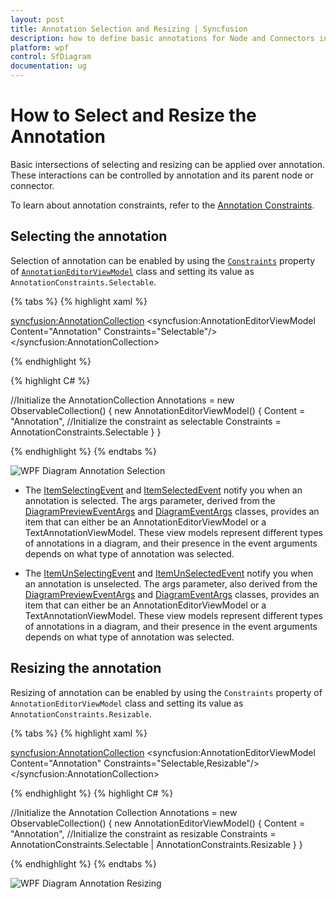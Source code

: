 ```yaml
---
layout: post
title: Annotation Selection and Resizing | Syncfusion 
description: how to define basic annotations for Node and Connectors in Syncfusion WPF Diagram (SfDiagram) control, its elements, and more.
platform: wpf
control: SfDiagram
documentation: ug
---
```


# How to Select and Resize the Annotation

Basic intersections of selecting and resizing can be applied over annotation. These interactions can be controlled by annotation and its parent node or connector.

To learn about annotation constraints, refer to the [Annotation Constraints](https://help.syncfusion.com/cr/wpf/Syncfusion.UI.Xaml.Diagram.AnnotationConstraints.html).

## Selecting the annotation

Selection of annotation can be enabled by using the [`Constraints`](https://help.syncfusion.com/cr/wpf/Syncfusion.UI.Xaml.Diagram.AnnotationEditorViewModel.html#Syncfusion_UI_Xaml_Diagram_AnnotationEditorViewModel_Constraints) property of [`AnnotationEditorViewModel`](https://help.syncfusion.com/cr/wpf/Syncfusion.UI.Xaml.Diagram.AnnotationEditorViewModel.html) class and setting its value as `AnnotationConstraints.Selectable`.

{% tabs %}
{% highlight xaml %}

<!--Initialize the Annotation Collection-->
<syncfusion:AnnotationCollection>
    <!--Initialize the annotation with selectable constraint-->
    <syncfusion:AnnotationEditorViewModel Content="Annotation" Constraints="Selectable"/>
</syncfusion:AnnotationCollection>
                                
{% endhighlight %}

{% highlight C# %}

//Initialize the AnnotationCollection
Annotations = new ObservableCollection<IAnnotation>()
{
    new AnnotationEditorViewModel()
    {
        Content = "Annotation",
        //Initialize the constraint as selectable
        Constraints = AnnotationConstraints.Selectable 
    }
}

{% endhighlight %}
{% endtabs %}

![WPF Diagram Annotation Selection](Annotation_images/wpf-diagram-annotation-selection.png)

* The [ItemSelectingEvent](https://help.syncfusion.com/cr/wpf/Syncfusion.UI.Xaml.Diagram.IGraphInfo.html#Syncfusion_UI_Xaml_Diagram_IGraphInfo_ItemSelectingEvent) and [ItemSelectedEvent](https://help.syncfusion.com/cr/wpf/Syncfusion.UI.Xaml.Diagram.IGraphInfo.html#Syncfusion_UI_Xaml_Diagram_IGraphInfo_ItemSelectedEvent) notify you when an annotation is selected. The args parameter, derived from the [DiagramPreviewEventArgs](https://help.syncfusion.com/cr/wpf/Syncfusion.UI.Xaml.Diagram.DiagramPreviewEventArgs.html) and [DiagramEventArgs](https://help.syncfusion.com/cr/wpf/Syncfusion.UI.Xaml.Diagram.DiagramEventArgs.html) classes, provides an item that can either be an AnnotationEditorViewModel or a TextAnnotationViewModel. These view models represent different types of annotations in a diagram, and their presence in the event arguments depends on what type of annotation was selected.

* The [ItemUnSelectingEvent](https://help.syncfusion.com/cr/wpf/Syncfusion.UI.Xaml.Diagram.IGraphInfo.html#Syncfusion_UI_Xaml_Diagram_IGraphInfo_ItemUnSelectingEvent) and [ItemUnSelectedEvent](https://help.syncfusion.com/cr/wpf/Syncfusion.UI.Xaml.Diagram.IGraphInfo.html#Syncfusion_UI_Xaml_Diagram_IGraphInfo_ItemUnSelectedEvent) notify you when an annotation is unselected. The args parameter, also derived from the [DiagramPreviewEventArgs](https://help.syncfusion.com/cr/wpf/Syncfusion.UI.Xaml.Diagram.DiagramPreviewEventArgs.html) and [DiagramEventArgs](https://help.syncfusion.com/cr/wpf/Syncfusion.UI.Xaml.Diagram.DiagramEventArgs.html) classes, provides an item that can either be an AnnotationEditorViewModel or a TextAnnotationViewModel. These view models represent different types of annotations in a diagram, and their presence in the event arguments depends on what type of annotation was selected.

## Resizing the annotation

Resizing of annotation can be enabled by using the `Constraints` property of `AnnotationEditorViewModel` class and setting its value as `AnnotationConstraints.Resizable`.

{% tabs %}
{% highlight xaml %}

<!--Initialize the Annotation Collection-->
<syncfusion:AnnotationCollection>
    <!--Initialize the Annotation with resizable constraint-->
    <syncfusion:AnnotationEditorViewModel Content="Annotation" Constraints="Selectable,Resizable"/>
</syncfusion:AnnotationCollection>
                                
{% endhighlight %}
{% highlight C# %}

//Initialize the Annotation Collection
Annotations = new ObservableCollection<IAnnotation>()
{
    new AnnotationEditorViewModel()
    {
        Content = "Annotation",
        //Initialize the constraint as resizable
        Constraints = AnnotationConstraints.Selectable | AnnotationConstraints.Resizable
    }
}

{% endhighlight %}
{% endtabs %}

![WPF Diagram Annotation Resizing](Annotation_images/wpf-diagram-annotation-resizing.gif)